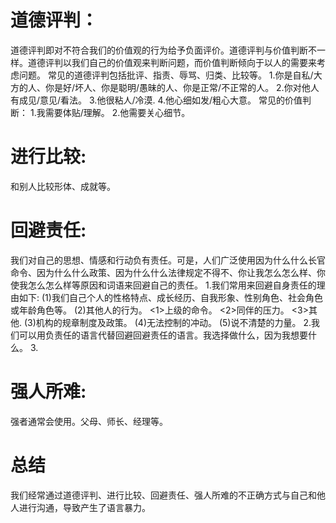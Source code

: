 # 道德评判：
  道德评判即对不符合我们的价值观的行为给予负面评价。道德评判与价值判断不一样。道德评判以我们自己的价值观来判断问题，而价值判断倾向于以人的需要来考虑问题。
  常见的道德评判包括批评、指责、辱骂、归类、比较等。
  1.你是自私/大方的人、你是好/坏人、你是聪明/愚昧的人、你是正常/不正常的人。
  2.你对他人有成见/意见/看法。
  3.他很粘人/冷漠.
  4.他心细如发/粗心大意。
  常见的价值判断：
  1.我需要体贴/理解。
  2.他需要关心细节。

# 进行比较: 
  和别人比较形体、成就等。

# 回避责任:
  我们对自己的思想、情感和行动负有责任。可是，人们广泛使用因为什么什么长官命令、因为什么什么政策、因为什么什么法律规定不得不、你让我怎么怎么样、你使我怎么怎么样等原因和词语来回避自己的责任。
  1.我们常用来回避自身责任的理由如下:
    (1)我们自己个人的性格特点、成长经历、自我形象、性别角色、社会角色或年龄角色等。
    (2)其他人的行为。
      <1>上级的命令。
      <2>同伴的压力。
      <3>其他.
    (3)机构的规章制度及政策。
    (4)无法控制的冲动。
    (5)说不清楚的力量。
  2.我们可以用负责任的语言代替回避回避责任的语言。我选择做什么，因为我想要什么。
  3.       

# 强人所难: 
  强者通常会使用。父母、师长、经理等。

# 总结  
我们经常通过道德评判、进行比较、回避责任、强人所难的不正确方式与自己和他人进行沟通，导致产生了语言暴力。